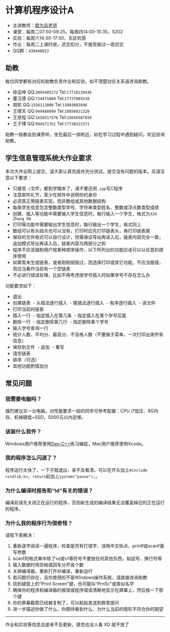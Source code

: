 # 计算机程序设计A

- 主讲教师：[顾为兵老师](mailto:wbgu@ustc.edu.cn)
- 课堂：每周二07:50-09:25，每周四14:00-15:35，5202
- 实验：每周六14:30-17:30，东区机房
- 作业：每周二上课时收，迟交扣分，不接受超过一周迟交
- QQ群：`438448823`

## 助教

每位同学都有对应的助教负责作业和实验，如不清楚对应关系请咨询助教。

- 徐运坤 QQ:`3095405172` Tel:`17718139436`
- 董汉德 QQ:`734475868` Tel:`17737085538`
- 胡凯 QQ:`1556113800` Tel:`13083083846`
- 王啸天 QQ:`949488099` Tel:`18856021328`
- 王昱程 QQ:`1650317570` Tel:`15656587659`
- 王子博 QQ:`994571761` Tel:`17730222371`

助教一般都会到课旁听，坐在最后一排附近，如在学习过程中遇到疑问，欢迎咨询助教。

## 学生信息管理系统大作业要求

本次大作业网上提交，请大家认真完成并充分测试，提交没有问题的版本。另请注意以下要求：

- 只接受`.c`文件，都到学期末了，请不要还用`.cpp`写C程序
- 注意邮件礼节，至少在邮件中说明你的身份
- 必须真正用链表实现，而非数组或其他数据结构
- 每条学生信息包含整数类型学号、字符串类型姓名、整数或浮点数类型成绩
- 创建、插入等功能中需要输入学生信息时，每行输入一个学生，格式为`324 Zhang 90`
- 打印等功能中需要输出学生信息时，每行输出一个学生，格式同上
- 数组可以有头结点也可以没有，打印时应先打印链表头，再打印链表尾
- 保存的文件格式可以自行设计，但需保证导出再读入后，链表内容完全一致，追加模式导出再读入后，链表内容为两部分之和
- 程序不应该强制用户按某种顺序操作，以下所列出的功能应该可以以任意的顺序使用
- 如果暂未生成链表，或者刚刚销毁过，而选择打印或其它功能，不应当报错，而应当看作当前有一个空链表
- 不必进行错误处理，比如不用考虑按学号插入时如果学号不存在怎么办

功能要求如下：

- 退出
- 创建链表
  - 头插法逐行插入
  - 尾插法逐行插入
  - 有序逐行插入
  - 读文件
- 打印当前的链表
- 插入一行
  - 指定插入在第几条
  - 指定插入在某个学号后面
- 删除一行
  - 指定删除第几行
  - 指定删除某个学号
- 输入学号查询一行
- 统计人数、平均分、最高分、不及格人数（不要做子菜单，一次打印出来所有信息）
- 保存到文件
  - 追加
  - 重写
- 请空链表
- 排序（可选）
- 其他功能酌情加分

## 常见问题

### 我需要电脑吗？
强烈建议买一台电脑，对性能要求一般的同学可参考配置：CPU i7低压、8G内存、机械硬盘+SSD，5000元以内足够。

### 该装什么软件？
Windows用户推荐使用[Dev-C++](https://sourceforge.net/projects/orwelldevcpp/files/latest/download)练习编程，Mac用户推荐使用Xcode。

### 我的程序怎么闪退了？
程序运行太快了，一下子就退出，来不及看清。可以在开头加上`#include <stdlib.h>`，`return`前加上`system("pause");`。

### 为什么编译时报告和“ld”有关的错误？
编译前请先关闭正在运行的程序，否则新生成的编译结果无法覆盖掉旧的正在运行的程序。

### 为什么我的程序行为很奇怪？
请按下表解决：

1.  重新逐字阅读一遍程序，检查是否有打错字、误用中文标点、printf或scanf漏写参数
2.  scanf的格式串中除了`%d`或`%f`等符号不要放任何其他东西，如逗号、换行符等
3.  输入数据时用空格或回车分开各个数
4.  关掉编译器，重新打开并编译，重新运行
5.  若问题仍存在，且你使用的不是Windows操作系统，请直接咨询助教
6.  找到键盘上的“Print Screen”键，也可能叫“PrnSc”或类似名字
7.  确保你的程序和编译器的报错或程序错误清晰地显示在屏幕上，然后按一下那个键
8.  你的屏幕截图已经被复制了，可以粘贴发送到群里提问
9.  进一步描述你做了什么、你期待看到什么、为什么当前的情形不符合你的期望

---

作业和实验等信息总是来不及更新，感觉也没人看 XD 就不放了
